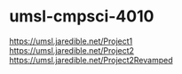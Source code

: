 # umsl-cmpsci-4010
https://umsl.jaredible.net/Project1
<br>
https://umsl.jaredible.net/Project2
<br>
https://umsl.jaredible.net/Project2Revamped
